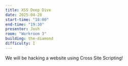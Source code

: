 ```yaml
---
title: XSS Deep Dive
date: 2025-04-28
start-time: "18:00"
end-time: "19:30"
presenter: Josh
room: "Workroom 3"
building: the-diamond
difficulty: I
---
```

We will be hacking a website using Cross Site Scripting! 

